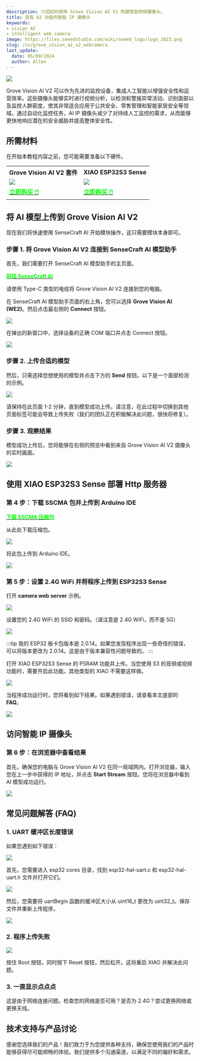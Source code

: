 ```yaml
---
description: 介绍如何使用 Grove Vision AI V2 构建智能网络摄像头。
title: 具有 AI 功能的智能 IP 摄像头
keywords:
- vision AI
- intelligent web camera
image: https://files.seeedstudio.com/wiki/seeed_logo/logo_2023.png
slug: /cn/grove_vision_ai_v2_webcamera
last_update:
  date: 05/09/2024
  author: Allen
---
```


<div style={{textAlign:'center'}}><img src="https://files.seeedstudio.com/wiki/grove-vision-ai-v2/webcamera/12.png" style={{width:1000, height:'auto'}}/></div>

Grove Vision AI V2 可以作为先进的监控设备，集成人工智能以增强安全性和运营效率。这些摄像头能够实时进行视频分析，以检测和警报异常活动、识别面部以及监控人群密度，使其非常适合应用于公共安全、零售管理和智能家居安全等领域。通过自动化监控任务，AI IP 摄像头减少了对持续人工监控的需求，从而能够更快地响应潜在的安全威胁并提高整体安全性。

## 所需材料

在开始本教程内容之前，您可能需要准备以下硬件。

<div class="table-center">
	<table align="center">
		<tr>
			<th>Grove Vision AI V2 套件</th>
			<th>XIAO ESP32S3 Sense</th>
		</tr>
		<tr>
			<td><div style={{textAlign:'center'}}><img src="https://files.seeedstudio.com/wiki/grove-vision-ai-v2/00.jpg" style={{width:250, height:'auto'}}/></div></td>
			<td><div style={{textAlign:'center'}}><img src="https://files.seeedstudio.com/wiki/SeeedStudio-XIAO-ESP32S3/img/xiaoesp32s3sense.jpg" style={{width:250, height:'auto'}}/></div></td>
		</tr>
		<tr>
			<td><div class="get_one_now_container" style={{textAlign: 'center'}}>
				<a class="get_one_now_item" href="https://www.seeedstudio.com/Grove-Vision-AI-V2-Kit-p-5852.html" target="_blank" rel="noopener noreferrer">
				<strong><span><font color={'FFFFFF'} size={"4"}>立即购买 🖱️</font></span></strong>
				</a>
			</div></td>
			<td><div class="get_one_now_container" style={{textAlign: 'center'}}>
				<a class="get_one_now_item" href="https://www.seeedstudio.com/XIAO-ESP32S3-Sense-p-5639.html" target="_blank" rel="noopener noreferrer">
				<strong><span><font color={'FFFFFF'} size={"4"}>立即购买 🖱️</font></span></strong>
				</a>
			</div></td>
		</tr>
	</table>
</div>

## 将 AI 模型上传到 Grove Vision AI V2

现在我们将快速使用 SenseCraft AI 开始模块操作，这只需要模块本身即可。

### 步骤 1. 将 Grove Vision AI V2 连接到 SenseCraft AI 模型助手

首先，我们需要打开 SenseCraft AI 模型助手的主页面。

<div class="get_one_now_container" style={{textAlign: 'center'}}>
    <a class="get_one_now_item" href="https://seeed-studio.github.io/SenseCraft-Web-Toolkit/#/setup/process" target="_blank" rel="noopener noreferrer"><strong><span><font color={'FFFFFF'} size={"4"}>前往 SenseCraft AI</font></span></strong></a>
</div>

请使用 Type-C 类型的电缆将 Grove Vision AI V2 连接到您的电脑。

在 SenseCraft AI 模型助手页面的右上角，您可以选择 **Grove Vision AI (WE2)**。然后点击最右侧的 **Connect** 按钮。

<div style={{textAlign:'center'}}><img src="https://files.seeedstudio.com/wiki/grove-vision-ai-v2/2.png" style={{width:1000, height:'auto'}}/></div>

在弹出的新窗口中，选择设备的正确 COM 端口并点击 Connect 按钮。

<div style={{textAlign:'center'}}><img src="https://files.seeedstudio.com/wiki/grove-vision-ai-v2/3.png" style={{width:1000, height:'auto'}}/></div>

### 步骤 2. 上传合适的模型

然后，只需选择您想使用的模型并点击下方的 **Send** 按钮。以下是一个面部检测的示例。

<div style={{textAlign:'center'}}><img src="https://files.seeedstudio.com/wiki/grove-vision-ai-v2/webcamera/1.png" style={{width:1000, height:'auto'}}/></div>

请保持在此页面 1-2 分钟，直到模型成功上传。请注意，在此过程中切换到其他页面标签可能会导致上传失败（我们的团队正在积极解决此问题，很快将修复）。

### 步骤 3. 观察结果

模型成功上传后，您将能够在右侧的预览中看到来自 Grove Vision AI V2 摄像头的实时画面。

<div style={{textAlign:'center'}}><img src="https://files.seeedstudio.com/wiki/grove-vision-ai-v2/webcamera/2.png" style={{width:1000, height:'auto'}}/></div>

## 使用 XIAO ESP32S3 Sense 部署 Http 服务器

### 第 4 步：下载 SSCMA 包并上传到 Arduino IDE

<div class="get_one_now_container" style={{textAlign: 'center'}}>
    <a class="get_one_now_item" href="https://github.com/Seeed-Studio/Seeed_Arduino_SSCMA" target="_blank" rel="noopener noreferrer"><strong><span><font color={'FFFFFF'} size={"4"}>下载 SSCMA 压缩包</font></span></strong></a>
</div>

从此处下载压缩包。

<div style={{textAlign:'center'}}><img src="https://files.seeedstudio.com/wiki/grove-vision-ai-v2/webcamera/3.png" style={{width:1000, height:'auto'}}/></div>

将此包上传到 Arduino IDE。

<div style={{textAlign:'center'}}><img src="https://files.seeedstudio.com/wiki/grove-vision-ai-v2/webcamera/4.png" style={{width:1000, height:'auto'}}/></div>

### 第 5 步：设置 2.4G WiFi 并将程序上传到 ESP32S3 Sense

打开 **camera web server** 示例。

<div style={{textAlign:'center'}}><img src="https://files.seeedstudio.com/wiki/grove-vision-ai-v2/webcamera/13.png" style={{width:1000, height:'auto'}}/></div>

设置您的 2.4G WiFi 的 SSID 和密码。（请注意是 2.4G WiFi，而不是 5G）

<div style={{textAlign:'center'}}><img src="https://files.seeedstudio.com/wiki/grove-vision-ai-v2/webcamera/5.png" style={{width:1000, height:'auto'}}/></div>

:::tip
我的 ESP32 板卡包版本是 2.0.14。如果您发现程序出现一些奇怪的错误，可以将版本更改为 2.0.14。这是由于版本兼容性问题导致的。
:::

打开 XIAO ESP32S3 Sense 的 PSRAM 功能并上传。当您使用 S3 的音频或视频功能时，需要开启此功能。其他类型的 XIAO 不需要这样做。

<div style={{textAlign:'center'}}><img src="https://files.seeedstudio.com/wiki/grove-vision-ai-v2/webcamera/6.png" style={{width:1000, height:'auto'}}/></div>

当程序成功运行时，您将看到如下结果。如果遇到错误，请查看本文底部的 **FAQ**。

<div style={{textAlign:'center'}}><img src="https://files.seeedstudio.com/wiki/grove-vision-ai-v2/webcamera/7.png" style={{width:1000, height:'auto'}}/></div>

## 访问智能 IP 摄像头

### 第 6 步：在浏览器中查看结果

首先，确保您的电脑与 Grove Vision AI V2 在同一局域网内。打开浏览器，输入您在上一步中获得的 IP 地址，并点击 **Start Stream** 按钮。您将在浏览器中看到 AI 模型成功运行。

<div style={{textAlign:'center'}}><img src="https://files.seeedstudio.com/wiki/grove-vision-ai-v2/webcamera/12.png" style={{width:1000, height:'auto'}}/></div>

## 常见问题解答 (FAQ)

### 1. UART 缓冲区长度错误

如果您遇到如下错误：

<div style={{textAlign:'center'}}><img src="https://files.seeedstudio.com/wiki/grove-vision-ai-v2/webcamera/8.png" style={{width:1000, height:'auto'}}/></div>

首先，您需要进入 esp32 cores 目录，找到 esp32-hal-uart.c 和 esp32-hal-uart.h 文件并打开它们。

<div style={{textAlign:'center'}}><img src="https://files.seeedstudio.com/wiki/grove-vision-ai-v2/webcamera/9.png" style={{width:1000, height:'auto'}}/></div>

然后，您需要将 uartBegin 函数的缓冲区大小从 uint16_t 更改为 uint32_t。保存文件并重新上传程序。

<div style={{textAlign:'center'}}><img src="https://files.seeedstudio.com/wiki/grove-vision-ai-v2/webcamera/10.png" style={{width:1000, height:'auto'}}/></div>

### 2. 程序上传失败

<div style={{textAlign:'center'}}><img src="https://files.seeedstudio.com/wiki/grove-vision-ai-v2/webcamera/11.png" style={{width:1000, height:'auto'}}/></div>

按住 Boot 按钮，同时按下 Reset 按钮，然后松开。这将重启 XIAO 并解决此问题。

### 3. 一直显示点点点

这是由于网络连接问题。检查您的网络是否可用？是否为 2.4G？尝试更换网络或更换天线。

## 技术支持与产品讨论

感谢您选择我们的产品！我们致力于为您提供各种支持，确保您使用我们的产品时能够获得尽可能顺畅的体验。我们提供多个沟通渠道，以满足不同的偏好和需求。

<div class="button_tech_support_container">
<a href="https://forum.seeedstudio.com/" class="button_forum"></a>
<a href="https://www.seeedstudio.com/contacts" class="button_email"></a>
</div>

<div class="button_tech_support_container">
<a href="https://discord.gg/eWkprNDMU7" class="button_discord"></a>
<a href="https://github.com/Seeed-Studio/wiki-documents/discussions/69" class="button_discussion"></a>
</div>